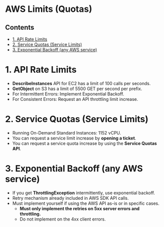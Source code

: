# AWS Limits (Quotas) <!-- omit in toc -->

## Contents <!-- omit in toc -->

- [1. API Rate Limits](#1-api-rate-limits)
- [2. Service Quotas (Service Limits)](#2-service-quotas-service-limits)
- [3. Exponential Backoff (any AWS service)](#3-exponential-backoff-any-aws-service)

# 1. API Rate Limits

- **DescribeInstances** API for EC2 has a limit of 100 calls per seconds.
- **GetObject** on S3 has a limit of 5500 GET per second per prefix.
- For Intermittent Errors: Implement Exponential Backoff.
- For Consistent Errors: Request an API throttling limit increase.

# 2. Service Quotas (Service Limits)

- Running On-Demand Standard Instances: 1152 vCPU.
- You can request a service limit increase by **opening a ticket**.
- You can request a service quota increase by using the **Service Quotas API**.

# 3. Exponential Backoff (any AWS service)

- If you get **ThrottlingException** intermittently, use exponential backoff.
- Retry mechanism already included in AWS SDK API calls.
- Must implement yourself if using the AWS API as-is or in specific cases.
  - **Must only implement the retries on 5xx server errors and throttling.**
  - Do not implement on the 4xx client errors.
